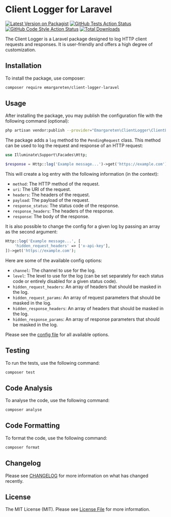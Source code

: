 # Client Logger for Laravel

[![Latest Version on Packagist](https://img.shields.io/packagist/v/emargareten/client-logger-laravel.svg?style=flat-square)](https://packagist.org/packages/emargareten/client-logger-laravel)
[![GitHub Tests Action Status](https://img.shields.io/github/actions/workflow/status/emargareten/client-logger-laravel/run-tests.yml?branch=master&label=tests&style=flat-square)](https://github.com/emargareten/client-logger-laravel/actions?query=workflow%3Arun-tests+branch%3Amaster)
[![GitHub Code Style Action Status](https://img.shields.io/github/actions/workflow/status/emargareten/client-logger-laravel/fix-php-code-style-issues.yml?branch=master&label=code%20style&style=flat-square)](https://github.com/emargareten/client-logger-laravel/actions?query=workflow%3A"Fix+PHP+code+style+issues"+branch%3Amaster)
[![Total Downloads](https://img.shields.io/packagist/dt/emargareten/client-logger-laravel.svg?style=flat-square)](https://packagist.org/packages/emargareten/client-logger-laravel)

The Client Logger is a Laravel package designed to log HTTP client requests and responses. It is user-friendly and offers a high degree of customization.

## Installation

To install the package, use composer:

```bash
composer require emargareten/client-logger-laravel
```

## Usage

After installing the package, you may publish the configuration file with the following command (optional):

```bash
php artisan vendor:publish --provider="Emargareten\ClientLogger\ClientLoggerServiceProvider"
```

The package adds a `log` method to the `PendingRequest` class. This method can be used to log the request and response of an HTTP request:

```php
use Illuminate\Support\Facades\Http;

$response = Http::log('Example message...')->get('https://example.com');
```

This will create a log entry with the following information (in the context):
- `method`: The HTTP method of the request.
- `uri`: The URI of the request.
- `headers`: The headers of the request.
- `payload`: The payload of the request.
- `response_status`: The status code of the response.
- `response_headers`: The headers of the response.
- `response`: The body of the response.

It is also possible to change the config for a given log by passing an array as the second argument:

```php
Http::log('Example message...', [
    'hidden_request_headers' => ['x-api-key'],
])->get('https://example.com');
```

Here are some of the available config options:
- `channel`: The channel to use for the log.
- `level`: The level to use for the log (can be set separately for each status code or entirely disabled for a given status code).
- `hidden_request_headers`: An array of headers that should be masked in the log.
- `hidden_request_params`: An array of request parameters that should be masked in the log.
- `hidden_response_headers`: An array of headers that should be masked in the log.
- `hidden_response_params`: An array of response parameters that should be masked in the log.

Please see the [config file](config/client-logger.php) for all available options.

## Testing

To run the tests, use the following command:

```bash
composer test
```

## Code Analysis

To analyse the code, use the following command:

```bash
composer analyse
```

## Code Formatting

To format the code, use the following command:

```bash
composer format
```

## Changelog

Please see [CHANGELOG](CHANGELOG.md) for more information on what has changed recently.

## License

The MIT License (MIT). Please see [License File](LICENSE.md) for more information.
